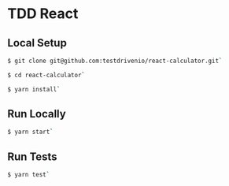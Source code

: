 # TDD React

## Local Setup

```sh
$ git clone git@github.com:testdrivenio/react-calculator.git`
```

```sh
$ cd react-calculator`
```

```sh
$ yarn install`
```

## Run Locally

```sh
$ yarn start`
```

## Run Tests

```sh
$ yarn test`
```